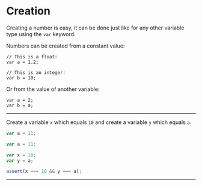 # Creation

Creating a number is easy, it can be done just like for any other variable type using the ```var``` keyword.

Numbers can be created from a constant value:

```
// This is a float:
var a = 1.2;

// This is an integer:
var b = 10;
```

Or from the value of another variable:

```
var a = 2;
var b = a;
```


---

Create a variable `x` which equals `10` and create a variable `y` which equals `a`.

```js
var a = 11;
```

```js
var a = 11;

var x = 10;
var y = a;
```

```js
assert(x === 10 && y === a);
```

---
